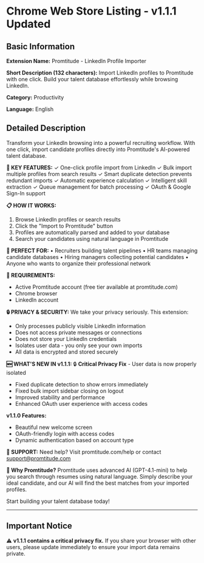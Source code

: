 # Chrome Web Store Listing - v1.1.1 Updated

## Basic Information

**Extension Name:** Promtitude - LinkedIn Profile Importer

**Short Description (132 characters):**
Import LinkedIn profiles to Promtitude with one click. Build your talent database effortlessly while browsing LinkedIn.

**Category:** Productivity

**Language:** English

## Detailed Description

Transform your LinkedIn browsing into a powerful recruiting workflow. With one click, import candidate profiles directly into Promtitude's AI-powered talent database.

**🚀 KEY FEATURES:**
✓ One-click profile import from LinkedIn
✓ Bulk import multiple profiles from search results
✓ Smart duplicate detection prevents redundant imports
✓ Automatic experience calculation
✓ Intelligent skill extraction
✓ Queue management for batch processing
✓ OAuth & Google Sign-In support

**📋 HOW IT WORKS:**
1. Browse LinkedIn profiles or search results
2. Click the "Import to Promtitude" button
3. Profiles are automatically parsed and added to your database
4. Search your candidates using natural language in Promtitude

**💼 PERFECT FOR:**
• Recruiters building talent pipelines
• HR teams managing candidate databases
• Hiring managers collecting potential candidates
• Anyone who wants to organize their professional network

**🔧 REQUIREMENTS:**
- Active Promtitude account (free tier available at promtitude.com)
- Chrome browser
- LinkedIn account

**🔒 PRIVACY & SECURITY:**
We take your privacy seriously. This extension:
- Only processes publicly visible LinkedIn information
- Does not access private messages or connections
- Does not store your LinkedIn credentials
- Isolates user data - you only see your own imports
- All data is encrypted and stored securely

**🆕 WHAT'S NEW IN v1.1.1:**
🔒 **Critical Privacy Fix** - User data is now properly isolated
- Fixed duplicate detection to show errors immediately
- Fixed bulk import sidebar closing on logout
- Improved stability and performance
- Enhanced OAuth user experience with access codes

**v1.1.0 Features:**
- Beautiful new welcome screen
- OAuth-friendly login with access codes
- Dynamic authentication based on account type

**📧 SUPPORT:**
Need help? Visit promtitude.com/help or contact support@promtitude.com

**🌟 Why Promtitude?**
Promtitude uses advanced AI (GPT-4.1-mini) to help you search through resumes using natural language. Simply describe your ideal candidate, and our AI will find the best matches from your imported profiles.

Start building your talent database today!

---

## Important Notice
⚠️ **v1.1.1 contains a critical privacy fix.** If you share your browser with other users, please update immediately to ensure your import data remains private.